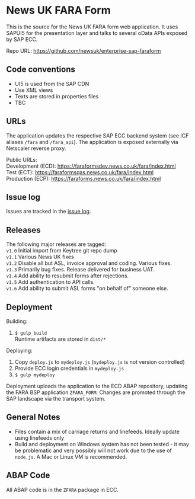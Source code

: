 # News UK FARA Form

This is the source for the News UK FARA form web application. It uses SAPUI5 for the presentation
layer and talks to several oData APIs exposed by SAP ECC.

Repo URL: https://github.com/newsuk/enterprise-sap-faraform

Code conventions
----------------
- UI5 is used from the SAP CDN  
- Use XML views  
- Texts are stored in properties files  
- TBC  

URLs
----
The application updates the respective SAP ECC backend system (see ICF aliases
`/fara` and `/fara_api`). The application is exposed externally via Netscaler reverse proxy. 

Public URLs:  
Development (ECD): https://faraformsdev.news.co.uk/fara/index.html  
Test (ECT): https://faraformsqas.news.co.uk/fara/index.html  
Production (ECP): https://faraforms.news.co.uk/fara/index.html  

Issue log
---------
Issues are tracked in the [issue log](https://docs.google.com/spreadsheets/d/15E3v0sGTcoEQfLNLwo_AagZjdWTfc0NiVnLPNDTFAa8/edit#gid=0).

Releases
--------
The following major releases are tagged:  
`v1.0` Initial import from Keytree git repo dump   
`v1.1` Various News UK fixes  
`v1.2` Disable all but ASL, invoice approval and coding. Various fixes.  
`v1.3` Primarily bug fixes. Release delivered for business UAT.  
`v1.4` Add ability to resubmit forms after rejections.  
`v1.5` Add authentication to API calls.   
`v1.6` Add ability to submit ASL forms "on behalf of" someone else.   

Deployment
----------
Building:  
1. `$ gulp build`  
Runtime artifacts are stored in `dist/*`

Deploying:  
1.  Copy `deploy.js` to `mydeploy.js` (`mydeploy.js` is not version controlled)  
2.  Provide ECC login credentials in `mydeploy.js`  
3. `$ gulp mydeploy`  

Deployment uploads the application to the ECD ABAP repository, updating the FARA BSP application `ZFARA_FORM`. Changes are promoted 
through the SAP landscape via the transport system.

General Notes
-------------
- Files contain a mix of carriage returns and linefeeds. Ideally update using linefeeds only  
- Build and deployment on Windows system has not been tested - it may be problematic
and very possibly will not work due to the use of `node.js`. A Mac or Linux VM is recommended.  

ABAP Code
---------
All ABAP code is in the `ZFARA` package in ECC.

